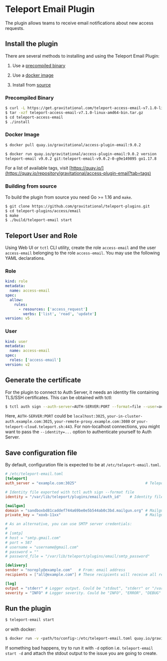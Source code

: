 # Teleport Email Plugin

The plugin allows teams to receive email notifications about new access requests.

## Install the plugin

There are several methods to installing and using the Teleport Email Plugin:

1. Use a [precompiled binary](#precompiled-binary)

2. Use a [docker image](#docker-image)

3. Install from [source](#building-from-source)

### Precompiled Binary

```bash
$ curl -L https://get.gravitational.com/teleport-access-email-v7.1.0-linux-amd64-bin.tar.gz
$ tar -xzf teleport-access-email-v7.1.0-linux-amd64-bin.tar.gz
$ cd teleport-access-email
$ ./install
```

### Docker Image
```bash
$ docker pull quay.io/gravitational/access-plugin-email:9.0.2
```

```bash
$ docker run quay.io/gravitational/access-plugin-email:9.0.2 version
teleport-email v9.0.2 git:teleport-email-v9.0.2-0-g9e149895 go1.17.8
```

For a list of available tags, visit [https://quay.io/](https://quay.io/repository/gravitational/access-plugin-email?tab=tags)

### Building from source

To build the plugin from source you need Go >= 1.16 and `make`.

```bash
$ git clone https://github.com/gravitational/teleport-plugins.git
$ cd teleport-plugins/access/email
$ make
$ ./build/teleport-email start
```

## Teleport User and Role

Using Web UI or `tctl` CLI utility, create the role `access-email` and the user `access-email` belonging to the role `access-email`. You may use the following YAML declarations.

### Role

```yaml
kind: role
metadata:
  name: access-email
spec:
  allow:
    rules:
      - resources: ['access_request']
        verbs: ['list', 'read', 'update']
version: v5
```

### User

```yaml
kind: user
metadata:
  name: access-email
spec:
  roles: ['access-email']
version: v2
```

## Generate the certificate

For the plugin to connect to Auth Server, it needs an identity file containing TLS/SSH certificates. This can be obtained with tctl:

```bash
$ tctl auth sign --auth-server=AUTH-SERVER:PORT --format=file --user=access-email --out=/var/lib/teleport/plugins/email/auth_id --ttl=8760h
```

Here, `AUTH-SERVER:PORT` could be `localhost:3025`, `your-in-cluster-auth.example.com:3025`, `your-remote-proxy.example.com:3080` or `your-teleport-cloud.teleport.sh:443`. For non-localhost connections, you might want to pass the `--identity=...` option to authenticate yourself to Auth Server.

## Save configuration file

By default, configuration file is expected to be at `/etc/teleport-email.toml`.

```toml
# /etc/teleport-email.toml
[teleport]
auth_server = "example.com:3025"                               # Teleport Auth/Proxy/Tunnel Server Address

# Identity file exported with tctl auth sign --format file
identity = "/var/lib/teleport/plugins/email/auth_id"    # Identity file

[mailgun]
domain = "sandboxbd81caddef744a69be0e5b544ab0c3bd.mailgun.org" # Mailgun domain name
private_key = "xoxb-11xx"                                      # Mailgun private key

# As an alternative, you can use SMTP server credentials:
#
# [smtp]
# host = "smtp.gmail.com"
# port = 587
# username = "username@gmail.com"
# password = ""
# password_file = "/var/lib/teleport/plugins/email/smtp_password"

[delivery]
sender = "noreply@example.com"   # From: email address
recipients = ["all@example.com"] # These recipients will receive all review requests

[log]
output = "stderr" # Logger output. Could be "stdout", "stderr" or "/var/lib/teleport/email.log"
severity = "INFO" # Logger severity. Could be "INFO", "ERROR", "DEBUG" or "WARN".
```

## Run the plugin

```bash
$ teleport-email start
```

or with docker:

```bash
$ docker run -v <path/to/config>:/etc/teleport-email.toml quay.io/gravitational/access-plugin-email:9.0.2 start
```

If something bad happens, try to run it with `-d` option i.e. `teleport-email start -d` and attach the stdout output to the issue you are going to create.

